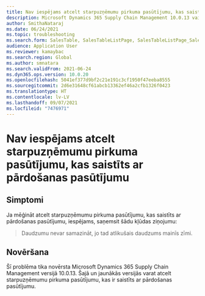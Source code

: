 ```yaml
---
title: Nav iespējams atcelt starpuzņēmumu pirkuma pasūtījumu, kas saistīts ar pārdošanas pasūtījumu
description: Microsoft Dynamics 365 Supply Chain Management 10.0.13 vai jaunākās versijās varat atcelt starpuzņēmumu pirkuma pasūtījumu, kas ir saistīts ar pārdošanas pasūtījumu.
author: SmithaNataraj
ms.date: 06/24/2021
ms.topic: troubleshooting
ms.search.form: SalesTable, SalesTableListPage, SalesTableListPage_SalesCancelOrder
audience: Application User
ms.reviewer: kamaybac
ms.search.region: Global
ms.author: smnatara
ms.search.validFrom: 2021-06-24
ms.dyn365.ops.version: 10.0.20
ms.openlocfilehash: 5041ef377d9bf2c21e191c3cf1950f47eeba8555
ms.sourcegitcommit: 2d6e31648cf61abcb13362ef46a2cfb1326f0423
ms.translationtype: HT
ms.contentlocale: lv-LV
ms.lasthandoff: 09/07/2021
ms.locfileid: "7476971"
---
```

# <a name="cant-cancel-an-intercompany-purchase-order-thats-linked-to-a-sales-order"></a>Nav iespējams atcelt starpuzņēmumu pirkuma pasūtījumu, kas saistīts ar pārdošanas pasūtījumu

## <a name="symptoms"></a>Simptomi

Ja mēģināt atcelt starpuzņēmumu pirkuma pasūtījumu, kas saistīts ar pārdošanas pasūtījumu, iespējams, saņemsit šādu kļūdas ziņojumu:

> Daudzumu nevar samazināt, jo tad atlikušais daudzums mainīs zīmi.

## <a name="resolution"></a>Novēršana

Šī problēma tika novērsta Microsoft Dynamics 365 Supply Chain Management versijā 10.0.13. Šajā un jaunākās versijās varat atcelt starpuzņēmumu pirkuma pasūtījumu, kas ir saistīts ar pārdošanas pasūtījumu.
